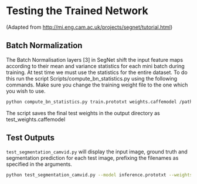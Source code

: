 
# Testing the Trained Network

(Adapted from http://mi.eng.cam.ac.uk/projects/segnet/tutorial.html)
## Batch Normalization

The Batch Normalisation layers [3] in SegNet shift the input feature maps
according to their mean and variance statistics for each mini batch during
training. At test time we must use the statistics for the entire dataset. To do
this run the script Scripts/compute_bn_statistics.py using the following
commands. Make sure you change the training weight file to the one which you
wish to use.

```sh
python compute_bn_statistics.py train.prototxt weights.caffemodel /path/to/weights/output
```

The script saves the final test weights in the output directory as test_weights.caffemodel

## Test Outputs
`test_segmentation_camvid.py` will display the input image, ground truth and
segmentation prediction for each test image, prefixing the filenames as
specified in the arguments.

```sh
python test_segmentation_camvid.py --model inference.prototxt --weights /path/to/weights/output/test_weights.caffemodel --iter XXX --output /path/to/results/output/image_prefix_
```
